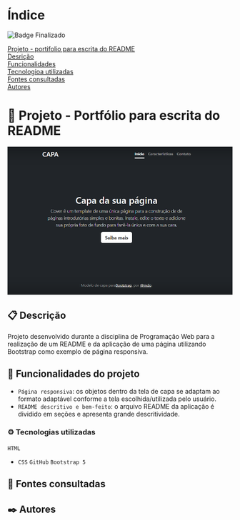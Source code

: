 # Índice

 ![Badge Finalizado](http://img.shields.io/static/v1?label=STATUS&message=FINALIZADO&color=GREEN&style=for-the-badge)

[ Projeto - portifolio para escrita do README](#projeto---portifolio-para-escrita-do-readme)  
[Desrição](#descri%C3%A7%C3%A3o)  
[Funcionalidades](#funcionalidades)  
[Tecnologioa utilizadas](#tecnologioa-utilizadas)  
[Fontes consultadas](#fontes-consultadas)  
[Autores](#autores)  

# 🚀 Projeto - Portfólio para escrita do README
![image](img/capa.png)

## 📋 Descrição

 Projeto desenvolvido durante a disciplina de Programação Web para a realização de um README e da aplicação de uma página utilizando Bootstrap como exemplo de página responsiva.


 ## :hammer: Funcionalidades do projeto

- `Página responsiva`: os objetos dentro da tela de capa se adaptam ao formato adaptável conforme a tela escolhida/utilizada pelo usuário.  
- `README descritivo e bem-feito`: o arquivo README da aplicação é dividido em seções e apresenta grande descritividade.  


### ⚙️ Tecnologias utilizadas

 `HTML` 
- `CSS`
 `GitHub`
 `Bootstrap 5`

## 📄 Fontes consultadas

 

## ✒️ Autores
